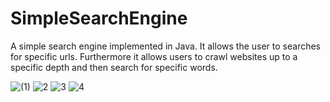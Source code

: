 # SimpleSearchEngine

A simple search engine implemented in Java. It allows the user to searches for specific urls. Furthermore it allows users to crawl websites up to a specific depth and then search for specific words.


![(1)](https://user-images.githubusercontent.com/128424860/229313115-99a5a656-3e09-4e83-ba4a-533920f01e09.jpeg)
![2](https://user-images.githubusercontent.com/128424860/229313122-fdccc2d9-61f8-4354-8385-1940ea9330d9.jpeg)
![3](https://user-images.githubusercontent.com/128424860/229313147-d9c03e54-cedf-49c9-aa43-f9abb31e292e.jpeg)
![4](https://user-images.githubusercontent.com/128424860/229313153-3c02e4d0-ae41-4af0-9124-d37e79fd3696.jpeg)

